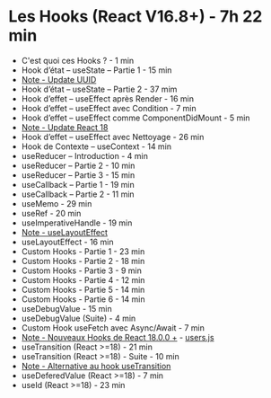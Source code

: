 # Les Hooks (React V16.8+) - 7h 22 min

- C'est quoi ces Hooks ? - 1 min
- Hook d’état – useState – Partie 1 - 15 min
- [Note - Update UUID](./updateUUID.md)
- Hook d’état – useState – Partie 2 - 37 mim
- Hook d’effet – useEffect après Render - 16 min
- Hook d’effet – useEffect avec Condition - 7 min
- Hook d’effet – useEffect comme ComponentDidMount - 5 min
- [Note - Update React 18](./updateReact18.md)
- Hook d’effet – useEffect avec Nettoyage - 26 min
- Hook de Contexte – useContext - 14 min
- useReducer – Introduction - 4 min
- useReducer – Partie 2 - 10 min
- useReducer – Partie 3 - 15 min
- useCallback – Partie 1 - 19 min
- useCallback – Partie 2 - 11 min
- useMemo - 29 min
- useRef - 20 min
- useImperativeHandle - 19 min
- [Note - useLayoutEffect](./useLayoutEffect.md)
- useLayoutEffect - 16 min
- Custom Hooks - Partie 1 - 23 min
- Custom Hooks - Partie 2 - 18 min
- Custom Hooks - Partie 3 - 9 min
- Custom Hooks - Partie 4 - 12 min
- Custom Hooks - Partie 5 - 14 min
- Custom Hooks - Partie 6 - 14 min
- useDebugValue - 15 min
- useDebugValue (Suite) - 4 min
- Custom Hook useFetch avec Async/Await - 7 min
- [Note - Nouveaux Hooks de React 18.0.0 +](./nouveauxHooksReact18+.md) - [users.js](./users.js)
- useTransition (React >=18) - 21 min
- useTransition (React >=18) - Suite - 10 min
- [Note - Alternative au hook useTransition](./alternativeHookuseTransition.md)
- useDeferedValue (React >=18) - 7 min
- useId (React >=18) - 23 min
